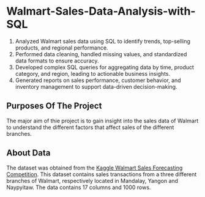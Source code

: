 # Walmart-Sales-Data-Analysis-with-SQL

1. Analyzed Walmart sales data using SQL to identify trends, top-selling products, and regional performance.
2. Performed data cleaning, handled missing values, and standardized data formats to ensure accuracy.
3. Developed complex SQL queries for aggregating data by time, product category, and region, leading to actionable business insights.
4. Generated reports on sales performance, customer behavior, and inventory management to support data-driven decision-making.

## Purposes Of The Project

The major aim of thie project is to gain insight into the sales data of Walmart to understand the different factors that affect sales of the different branches.

## About Data

The dataset was obtained from the [Kaggle Walmart Sales Forecasting Competition](https://www.kaggle.com/c/walmart-recruiting-store-sales-forecasting). This dataset contains sales transactions from a three different branches of Walmart, respectively located in Mandalay, Yangon and Naypyitaw. The data contains 17 columns and 1000 rows.
